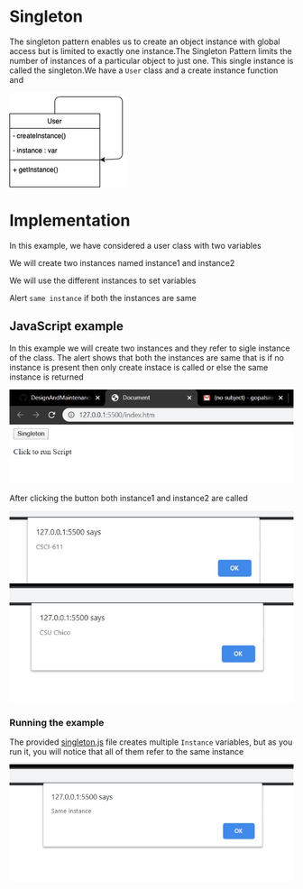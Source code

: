 # Singleton

The singleton pattern enables us to create an object instance with global access but is limited to exactly one instance.The Singleton Pattern limits the number of instances of a particular object to just one. This single instance is called the singleton.We have a `User` class and a create instance function and 

![UML of Records class implemented as a Singleton](singleton.png)

# Implementation
In this example, we have considered a user class with two variables 

We will create two instances named instance1 and instance2

We will use the different instances to set variables

Alert `same instance` if both the instances are same

## JavaScript example

In this example we will create two instances and they refer to sigle instance of the class. The alert shows that
both the instances are same that is if no instance is present then only create instace is called or else the same
instance is returned

![](preview.jpg)

After clicking the button both instance1 and instance2 are called

![](12-click.jpg)


### Running the example

The provided [singleton.js](singleton.js) file creates multiple `Instance` variables, but as you run it, you will notice that all of them refer to the same instance

![](3-click.jpg)
